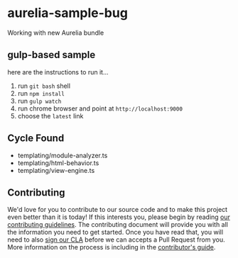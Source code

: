 # aurelia-sample-bug

Working with new Aurelia bundle

## gulp-based sample

here are the instructions to run it...

1. run `git bash` shell
3. run `npm install`
4. run `gulp watch`
5. run chrome browser and point at `http://localhost:9000`
6. choose the `latest` link

## Cycle Found

* templating/module-analyzer.ts 
* templating/html-behavior.ts 
* templating/view-engine.ts

## Contributing

We'd love for you to contribute to our source code and to make this project even better than it is today! If this interests you, please begin by reading [our contributing guidelines](https://github.com/DurandalProject/about/blob/master/CONTRIBUTING.md). The contributing document will provide you with all the information you need to get started. Once you have read that, you will need to also [sign our CLA](http://goo.gl/forms/dI8QDDSyKR) before we can accepts a Pull Request from you. More information on the process is including in the [contributor's guide](https://github.com/DurandalProject/about/blob/master/CONTRIBUTING.md).
